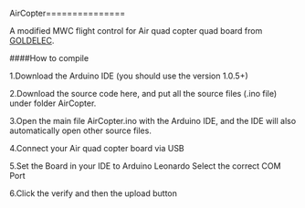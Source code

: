 
AirCopter===============

A modified MWC flight control for Air quad copter quad board from [GOLDELEC](https://goldelec.taobao.com/).


####How to compile 

 1.Download the Arduino IDE (you should use the version 1.0.5+)
 
 2.Download the source code here, and put all the source files (.ino file) under folder AirCopter.

 3.Open the main file AirCopter.ino with the Arduino IDE, and the IDE will also automatically open other source files.
   
 4.Connect your Air quad copter board via USB
 
 5.Set the Board in your IDE to Arduino Leonardo
   Select the correct COM Port
  
 6.Click the verify and then the upload button
